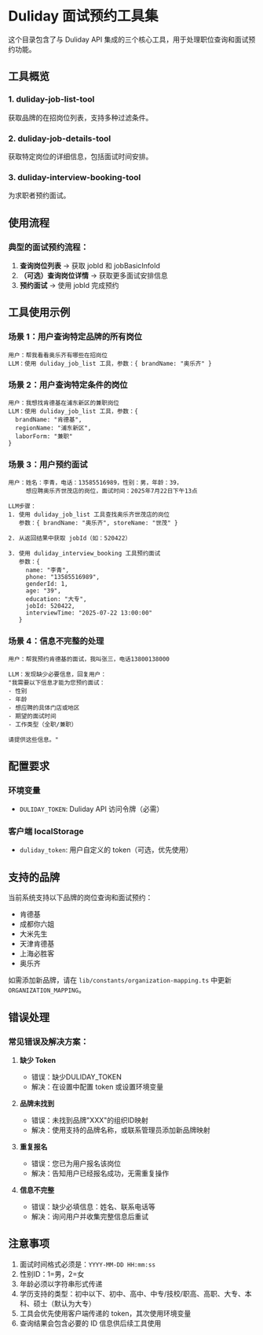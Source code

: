 # Duliday 面试预约工具集

这个目录包含了与 Duliday API 集成的三个核心工具，用于处理职位查询和面试预约功能。

## 工具概览

### 1. duliday-job-list-tool
获取品牌的在招岗位列表，支持多种过滤条件。

### 2. duliday-job-details-tool
获取特定岗位的详细信息，包括面试时间安排。

### 3. duliday-interview-booking-tool
为求职者预约面试。

## 使用流程

### 典型的面试预约流程：

1. **查询岗位列表** → 获取 jobId 和 jobBasicInfoId
2. **（可选）查询岗位详情** → 获取更多面试安排信息
3. **预约面试** → 使用 jobId 完成预约

## 工具使用示例

### 场景 1：用户查询特定品牌的所有岗位
```
用户：帮我看看奥乐齐有哪些在招岗位
LLM：使用 duliday_job_list 工具，参数：{ brandName: "奥乐齐" }
```

### 场景 2：用户查询特定条件的岗位
```
用户：我想找肯德基在浦东新区的兼职岗位
LLM：使用 duliday_job_list 工具，参数：{ 
  brandName: "肯德基",
  regionName: "浦东新区",
  laborForm: "兼职"
}
```

### 场景 3：用户预约面试
```
用户：姓名：李青，电话：13585516989，性别：男，年龄：39，
     想应聘奥乐齐世茂店的岗位，面试时间：2025年7月22日下午13点

LLM步骤：
1. 使用 duliday_job_list 工具查找奥乐齐世茂店的岗位
   参数：{ brandName: "奥乐齐", storeName: "世茂" }
   
2. 从返回结果中获取 jobId（如：520422）

3. 使用 duliday_interview_booking 工具预约面试
   参数：{
     name: "李青",
     phone: "13585516989",
     genderId: 1,
     age: "39",
     education: "大专",
     jobId: 520422,
     interviewTime: "2025-07-22 13:00:00"
   }
```

### 场景 4：信息不完整的处理
```
用户：帮我预约肯德基的面试，我叫张三，电话13800138000

LLM：发现缺少必要信息，回复用户：
"我需要以下信息才能为您预约面试：
- 性别
- 年龄
- 想应聘的具体门店或地区
- 期望的面试时间
- 工作类型（全职/兼职）

请提供这些信息。"
```

## 配置要求

### 环境变量
- `DULIDAY_TOKEN`: Duliday API 访问令牌（必需）

### 客户端 localStorage
- `duliday_token`: 用户自定义的 token（可选，优先使用）

## 支持的品牌

当前系统支持以下品牌的岗位查询和面试预约：
- 肯德基
- 成都你六姐
- 大米先生
- 天津肯德基
- 上海必胜客
- 奥乐齐

如需添加新品牌，请在 `lib/constants/organization-mapping.ts` 中更新 `ORGANIZATION_MAPPING`。

## 错误处理

### 常见错误及解决方案：

1. **缺少 Token**
   - 错误：缺少DULIDAY_TOKEN
   - 解决：在设置中配置 token 或设置环境变量

2. **品牌未找到**
   - 错误：未找到品牌"XXX"的组织ID映射
   - 解决：使用支持的品牌名称，或联系管理员添加新品牌映射

3. **重复报名**
   - 错误：您已为用户报名该岗位
   - 解决：告知用户已经报名成功，无需重复操作

4. **信息不完整**
   - 错误：缺少必填信息：姓名、联系电话等
   - 解决：询问用户并收集完整信息后重试

## 注意事项

1. 面试时间格式必须是：`YYYY-MM-DD HH:mm:ss`
2. 性别ID：1=男，2=女
3. 年龄必须以字符串形式传递
4. 学历支持的类型：初中以下、初中、高中、中专/技校/职高、高职、大专、本科、硕士（默认为大专）
5. 工具会优先使用客户端传递的 token，其次使用环境变量
6. 查询结果会包含必要的 ID 信息供后续工具使用